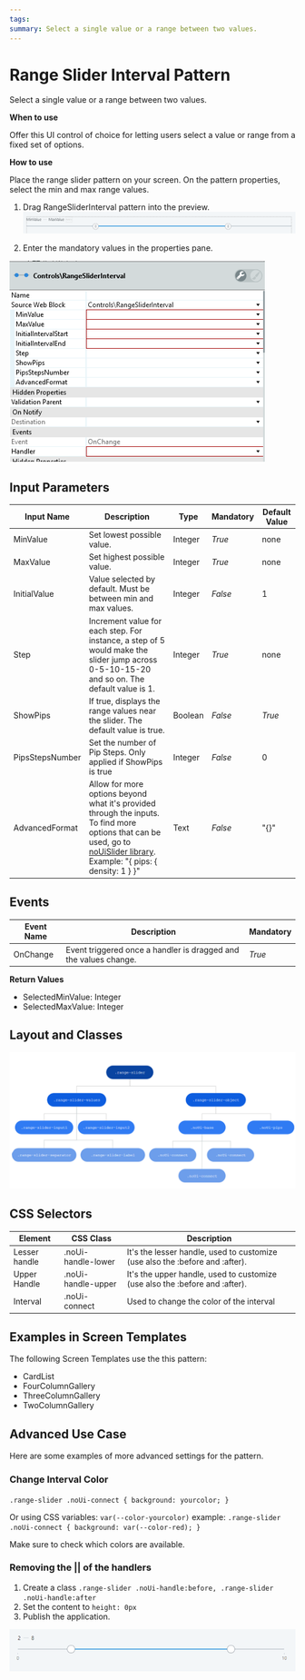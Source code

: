 ```yaml
---
tags: 
summary: Select a single value or a range between two values.
---
```


# Range Slider Interval Pattern

Select a single value or a range between two values.

**When to use**

Offer this UI control of choice for letting users select a value or range from a fixed set of options.

**How to use**

Place the range slider pattern on your screen. On the pattern properties, select the min and max range values.

1. Drag RangeSliderInterval pattern into the preview.
![](images/RangeSliderInterval-1.png)

2. Enter the mandatory values in the properties pane.

![](images/RangeSliderInterval-2.png)


## Input Parameters

| **Input Name** |  **Description** |  **Type** | **Mandatory** | **Default Value** |
|---|---|---|---|---|
| MinValue  |  Set lowest possible value. |  Integer | _True_ | none |
| MaxValue  |  Set highest possible value. |  Integer | _True_ | none |
| InitialValue  |  Value selected by default. Must be between min and max values. |  Integer | _False_ | 1 |
| Step  |  Increment value for each step. For instance, a step of 5 would make the slider jump across 0-5-10-15-20 and so on. The default value is 1. |  Integer | _True_ | none |
| ShowPips  |  If true, displays the range values near the slider. The default value is true. |  Boolean | _False_ | _True_ |
| PipsStepsNumber  | Set the number of Pip Steps. Only applied if ShowPips is true |  Integer | _False_ | 0 |
| AdvancedFormat  | Allow for more options beyond what it's provided through the inputs. To find more options that can be used, go to [noUiSlider library](https://refreshless.com/nouislider/ "noUiSlider library"). Example: "{ pips: { density: 1 } }" |  Text | _False_ | "{}" |

## Events

| **Event Name** |  **Description** |  **Mandatory**  |
| ---|---|--- |  
| OnChange | Event triggered once a handler is dragged and the values change.  |  _True_  |

**Return Values**

* SelectedMinValue: Integer
* SelectedMaxValue: Integer
  
## Layout and Classes

![](images/RangeSliderInterval-3.png)

## CSS Selectors

| **Element** |  **CSS Class** |  **Description**  |
| ---|---|---  
| Lesser handle |  .noUi-handle-lower |  It's the lesser handle, used to customize (use also the :before and :after).  |
| Upper Handle  |  .noUi-handle-upper  |  It's the upper handle, used to customize (use also the :before and :after). |
| Interval  |  .noUi-connect  |  Used to change the color of the interval  |
  
## Examples in Screen Templates

The following Screen Templates use the this pattern:

   * CardList
   * FourColumnGallery
   * ThreeColumnGallery
   * TwoColumnGallery

## Advanced Use Case

Here are some examples of more advanced settings for the pattern.

### Change Interval Color

`.range-slider .noUi-connect {
background: yourcolor;
}`

Or using CSS variables: `var(--color-yourcolor)`
example:
`.range-slider .noUi-connect {
background: var(--color-red);
}`

Make sure to check which colors are available.

### Removing the || of the handlers

1. Create a class `.range-slider .noUi-handle:before, .range-slider .noUi-handle:after` 
2. Set the content to `height: 0px`
3. Publish the application.

![](images/RangeSliderInterval-5.png)
